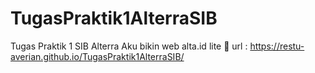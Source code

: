 # TugasPraktik1AlterraSIB

Tugas Praktik 1 SIB Alterra
Aku bikin web alta.id lite 🗿
url : https://restu-averian.github.io/TugasPraktik1AlterraSIB/
